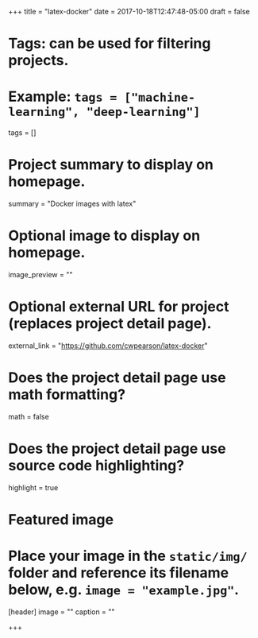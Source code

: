 +++
title = "latex-docker"
date = 2017-10-18T12:47:48-05:00
draft = false

# Tags: can be used for filtering projects.
# Example: `tags = ["machine-learning", "deep-learning"]`
tags = []

# Project summary to display on homepage.
summary = "Docker images with latex"

# Optional image to display on homepage.
image_preview = ""

# Optional external URL for project (replaces project detail page).
external_link = "https://github.com/cwpearson/latex-docker"

# Does the project detail page use math formatting?
math = false

# Does the project detail page use source code highlighting?
highlight = true

# Featured image
# Place your image in the `static/img/` folder and reference its filename below, e.g. `image = "example.jpg"`.
[header]
image = ""
caption = ""

+++
